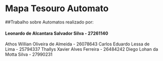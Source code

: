 # Mapa Tesouro Automato


##Trabalho sobre Automatos realizado por:
#### Leonardo de Alcantara Salvador Silva - 27261140
Athos Willian Oliveira de Almeida - 26078643
Carlos Eduardo Lessa de Lima - 25794337
Thallys Xavier Alves Ferreira - 26484242
Diego Lohan da Motta Silva - 27990231

